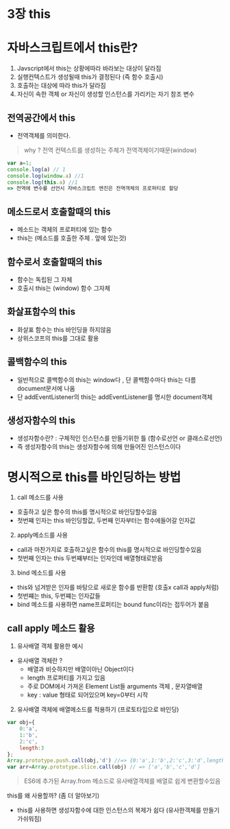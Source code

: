 # 3장 this

# 자바스크립트에서 this란?
1. Javscript에서 this는 상황에따라 바라보는 대상이 달라짐
2. 실행컨텍스트가 생성될때 this가 결정된다 (즉 함수 호출시)
3. 호출하는 대상에 따라 this가 달라짐
4. 자신이 속한 객체 or 자신이 생성할 인스턴스를 가리키는 자기 참조 변수

## 전역공간에서 this
- 전역객체를 의미한다.
> why ? 전역 컨텍스트를 생성하는 주체가 전역객체이기때문(window)
~~~ js
var a=1;
console.log(a) // 1
console.log(window.a) //1
console.log(this.a) //1
=> 전역에 변수를 선언시 자바스크립트 엔진은 전역객체의 프로퍼티로 할당
~~~

## 메소드로서 호출할때의 this 
- 메소드는 객체의 프로퍼티에 있는 함수
- this는 (메소드를 호출한 주체 . 앞에 있는것) 

## 함수로서 호출할때의 this
- 함수는 독립된 그 자체 
- 호출시 this는 (window) 함수 그자체 

## 화살표함수의 this
- 화살표 함수는 this 바인딩을 하지않음
- 상위스코프의 this를 그대로 활용

## 콜백함수의 this
- 일반적으로 콜백함수의 this는 window다 , 단 콜백함수마다 this는 다름 document문서에 나옴
- 단 addEventListener의 this는 addEventListener를 명시한 document객체

## 생성자함수의 this
- 생성자함수란? : 구체적인 인스턴스를 만들기위한 틀 (함수로선언 or 클래스로선언)
- 즉 생성자함수의 this는 생성자함수에 의해 만들어진 인스턴스이다

# 명시적으로 this를 바인딩하는 방법
1. call 메소드를 사용
- 호출하고 싶은 함수의 this를 명시적으로 바인딩할수있음
- 첫번쨰 인자는 this 바인딩할값, 두번째 인자부터는 함수에들어갈 인자값

2. apply메소드를 사용
- call과 마찬가지로 호출하고싶은 함수의 this를 명시적으로 바인딩할수있음 
- 첫번째 인자는 this 두번쨰부터는 인자인데 배열형태로받음

3. bind 메소드를 사용
- this와 넘겨받은 인자를 바탕으로 새로운 함수를 반환함 (호출x call과 apply처럼)
- 첫번쨰는 this, 두번쨰는 인자값들
- bind 메소드를 사용하면 name프로퍼티는 bound func이라는 접두어가 붙음

## call apply 메소드 활용
1. 유사배열 객체 활용한 예시
- 유사배열 객체란 ?
  - 배열과 비슷하지만 배열이아닌 Object이다
  - length 프로퍼티를 가지고 있음
  - 주로 DOM에서 가져온 Element List들  arguments 객체  , 문자열배열
  - key : value 형태로 되어있으며 key=0부터 시작

2. 유사배열 객체에 배열메소드를 적용하기  (프로토타입으로 바인딩)
~~~ js
var obj={
	0:'a',
	1:'b',
	2:'c',
	length:3
}; 
Array.prototype.push.call(obj,'d') //=> {0:'a',1:'b',2:'c',3:'d',length:4}
var arr=Array.prototype.slice.call(obj) // => ['a','b','c','d']
~~~
>ES6에 추가된 Array.from 메소드로 유사배열객체를 배열로 쉽게 변환할수있음

this를 왜 사용할까? (좀 더 알아보기)
- this를 사용하면 생성자함수에 대한 인스턴스의 복제가 쉽다 (유사한객체를 만들기가쉬워짐)
